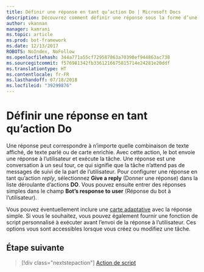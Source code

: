 ```yaml
---
title: Définir une réponse en tant qu’action Do | Microsoft Docs
description: Découvrez comment définir une réponse sous la forme d’une action Do.
author: vkannan
manager: kamrani
ms.topic: article
ms.prod: bot-framework
ms.date: 12/13/2017
ROBOTS: NoIndex, NoFollow
ms.openlocfilehash: 344a771a55cf729587863a70398ef944863ac738
ms.sourcegitcommit: f576981342fb3361216675815714e24281e20ddf
ms.translationtype: HT
ms.contentlocale: fr-FR
ms.lasthandoff: 07/18/2018
ms.locfileid: "39299876"
---
```

# <a name="define-a-reply-as-a-do-action"></a>Définir une réponse en tant qu’action Do

Une réponse peut correspondre à n’importe quelle combinaison de texte affiché, de texte parlé ou de carte enrichie. Avec cette action, le bot envoie une réponse à l’utilisateur et exécute la tâche. Une réponse est une conversation à un seul tour, ce qui signifie que la tâche n’attend pas de messages de suivi de la part de l’utilisateur. Pour configurer une réponse en tant qu’action *reply*, sélectionnez **Give a reply** (Donner une réponse) dans la liste déroulante d’actions **DO**. Vous pouvez ensuite entrer des réponses simples dans le champ **Bot’s response to user** (Réponse du bot à l’utilisateur).

Vous pouvez éventuellement inclure une [carte adaptative](conversation-designer-adaptive-cards.md) avec la réponse simple. Si vous le souhaitez, vous pouvez également fournir une fonction de script personnalisé à exécuter avant l’envoi de la réponse à l’utilisateur. Ces options vous sont accessibles lorsque vous créez ou modifiez une tâche. 

## <a name="next-step"></a>Étape suivante
> [!div class="nextstepaction"]
> [Action de script](conversation-designer-script-function.md)
